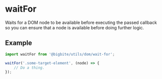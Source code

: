 # waitFor
Waits for a DOM node to be available before executing the passed callback so you can ensure that a node is available before doing further logic.

## Example
```js
import waitFor from '@bigbite/utils/dom/wait-for';

waitFor('.some-target-element', (node) => {
	// Do a thing.
});
```
